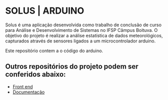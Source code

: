 # SOLUS | ARDUINO

Solus é uma aplicação desenvolvida como trabalho de conclusão de curso para Análise e Desenvolvimento de Sistemas no IFSP Câmpus Boituva.
O objetivo do projeto é realizar a análise estatística de dados meteorológicos, capturados através de sensores ligados a um microcontrolador arduino.

Este repositório contem a o código do arduino.

## Outros repositórios do projeto podem ser conferidos abaixo:

- [Front end](https://github.com/silvaangelo/solus-front)
- [Documentação](https://github.com/silvaangelo/solus-doc)